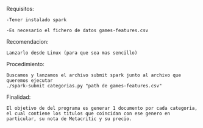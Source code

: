 Requisitos:

    -Tener instalado spark
    
    -Es necesario el fichero de datos games-features.csv
  
Recomendacion:

    Lanzarlo desde Linux (para que sea mas sencillo)

Procedimiento:

    Buscamos y lanzamos el archivo submit spark junto al archivo que queremos ejecutar
    ./spark-submit categorias.py "path de games-features.csv"

Finalidad:

	El objetivo de del programa es generar 1 documento por cada categoria, el cual contiene los titulos que coincidan con ese genero en particular, su nota de Metacritic y su precio.
